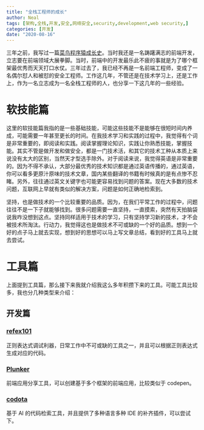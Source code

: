 ```yaml
---
title: "全栈工程师的成长"
author: Neal
tags: [架构,全栈,开发,安全,网络安全,security,development,web security,]
categories: [开发]
date: "2020-08-16" 
---
```


三年之前，我写过一篇[菜鸟程序猿成长史](https://segmentfault.com/a/1190000009470801)。当时我还是一名踌躇满志的前端开发，立志要在前端领域大展拳脚。当时，前端中的开发最乐此不疲的事就是为了哪个框架最优秀而天天打口水仗。三年过去了，我已经不再是一名前端工程师，变成了一名偶尔怼人和被怼的安全工程师。工作这几年，不管还是在技术学习上，还是工作上，作为一名立志成为一名全栈工程师的人，也分享一下这几年的一些经验。

# 软技能篇

这里的软技能篇我指的是一些基础技能，可能这些技能不是能够在很短时间内养成，可能需要一年甚至更长的时间。在我技术学习和实践的过程中，我觉得有个词是非常重要的，即阅读和实践。阅读掌握理论知识，实践让你熟悉技能，掌握技能。其实不管是做开发和做安全，都是一门技术活，和其它的技术工种从本质上来说没有太大的区别，当然天才型选手除外。对于阅读来说，我觉得英语是非常重要的。因为不得不承认，大部分最优秀的技术知识都是通过英语传播的，通过英语，你可以看多更原汁原味的技术文章，国内某些翻译的书籍有时候真的是有点惨不忍睹。另外，往往通过英文关键字也可能更容易找到问题的答案。现在大多数的技术问题，互联网上早就有类似的解决方案，问题是如何正确地检索到。

坚持，也是做技术的一个比较重要的品质。因为，在我们平常工作的过程中，问题往往不是一下子就能够找到。很多问题需要一直坚持，一直摸索，突然有天拍脑袋说我咋没想到这点。坚持同样适用于技术的学习，只有坚持学习新的技术，才不会被技术所淘汰。行动力，我觉得这也是做技术不可或缺的一个好的品质。想到一个好的点子马上就去实现，想到好的思想可以马上写文章总结，看到好的工具马上就去尝试。

# 工具篇

上面提到工具篇，那么接下来我就介绍我这么多年积攒下来的工具。可能工具比较多，我也分几种类型来介绍：

## 开发篇

### [refex101](https://regex101.com/)

正则表达式调试利器，日常工作中不可或缺的工具之一，并且可以根据正则表达式生成对应的代码。

### [Plunker](https://plnkr.co/)

前端应用分享工具，可以创建基于多个框架的前端应用，比较类似于 codepen。

### [codota](https://www.codota.com/)

基于 AI 的代码检索工具，并且提供了多种语言多种 IDE 的补齐插件，可以尝试下。

### 